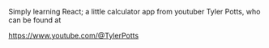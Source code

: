 Simply learning React; a little calculator app from youtuber Tyler Potts, who can be found at

https://www.youtube.com/@TylerPotts
